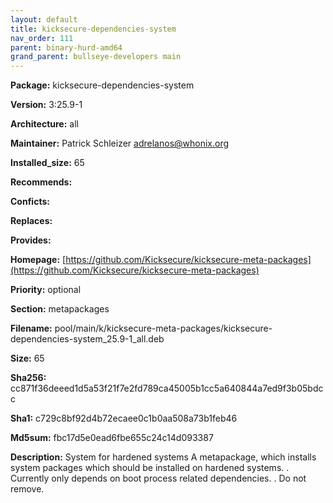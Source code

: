 ```yaml
---
layout: default
title: kicksecure-dependencies-system
nav_order: 111
parent: binary-hurd-amd64
grand_parent: bullseye-developers main
---
```


**Package:** kicksecure-dependencies-system

**Version:** 3:25.9-1

**Architecture:**  all

**Maintainer:**  Patrick Schleizer <adrelanos@whonix.org>

**Installed_size:**  65

**Recommends:**  

**Conficts:**  

**Replaces:**  

**Provides:**  

**Homepage:**  [https://github.com/Kicksecure/kicksecure-meta-packages](https://github.com/Kicksecure/kicksecure-meta-packages)

**Priority:**  optional

**Section:** metapackages

**Filename:**  pool/main/k/kicksecure-meta-packages/kicksecure-dependencies-system_25.9-1_all.deb

**Size:**  65

**Sha256:**  cc871f36deeed1d5a53f21f7e2fd789ca45005b1cc5a640844a7ed9f3b05bdcc

**Sha1:**  c729c8bf92d4b72ecaee0c1b0aa508a73b1feb46

**Md5sum:**  fbc17d5e0ead6fbe655c24c14d093387

**Description:** System for hardened systems
 A metapackage, which installs system packages which
 should be installed on hardened systems.
 .
 Currently only depends on boot process related dependencies.
 .
 Do not remove.


